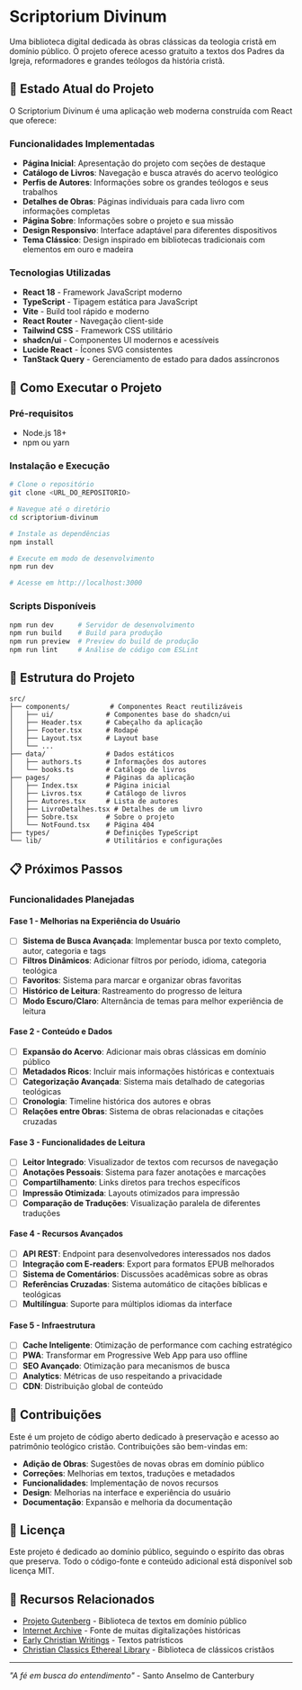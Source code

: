 # Scriptorium Divinum

Uma biblioteca digital dedicada às obras clássicas da teologia cristã em domínio público. O projeto oferece acesso gratuito a textos dos Padres da Igreja, reformadores e grandes teólogos da história cristã.

## 🎯 Estado Atual do Projeto

O Scriptorium Divinum é uma aplicação web moderna construída com React que oferece:

### Funcionalidades Implementadas
- **Página Inicial**: Apresentação do projeto com seções de destaque
- **Catálogo de Livros**: Navegação e busca através do acervo teológico
- **Perfis de Autores**: Informações sobre os grandes teólogos e seus trabalhos
- **Detalhes de Obras**: Páginas individuais para cada livro com informações completas
- **Página Sobre**: Informações sobre o projeto e sua missão
- **Design Responsivo**: Interface adaptável para diferentes dispositivos
- **Tema Clássico**: Design inspirado em bibliotecas tradicionais com elementos em ouro e madeira

### Tecnologias Utilizadas
- **React 18** - Framework JavaScript moderno
- **TypeScript** - Tipagem estática para JavaScript
- **Vite** - Build tool rápido e moderno
- **React Router** - Navegação client-side
- **Tailwind CSS** - Framework CSS utilitário
- **shadcn/ui** - Componentes UI modernos e acessíveis
- **Lucide React** - Ícones SVG consistentes
- **TanStack Query** - Gerenciamento de estado para dados assíncronos

## 🚀 Como Executar o Projeto

### Pré-requisitos
- Node.js 18+ 
- npm ou yarn

### Instalação e Execução
```bash
# Clone o repositório
git clone <URL_DO_REPOSITORIO>

# Navegue até o diretório
cd scriptorium-divinum

# Instale as dependências
npm install

# Execute em modo de desenvolvimento
npm run dev

# Acesse em http://localhost:3000
```

### Scripts Disponíveis
```bash
npm run dev      # Servidor de desenvolvimento
npm run build    # Build para produção
npm run preview  # Preview do build de produção
npm run lint     # Análise de código com ESLint
```

## 📂 Estrutura do Projeto

```
src/
├── components/          # Componentes React reutilizáveis
│   ├── ui/             # Componentes base do shadcn/ui
│   ├── Header.tsx      # Cabeçalho da aplicação
│   ├── Footer.tsx      # Rodapé
│   ├── Layout.tsx      # Layout base
│   └── ...
├── data/               # Dados estáticos
│   ├── authors.ts      # Informações dos autores
│   └── books.ts        # Catálogo de livros
├── pages/              # Páginas da aplicação
│   ├── Index.tsx       # Página inicial
│   ├── Livros.tsx      # Catálogo de livros
│   ├── Autores.tsx     # Lista de autores
│   ├── LivroDetalhes.tsx # Detalhes de um livro
│   ├── Sobre.tsx       # Sobre o projeto
│   └── NotFound.tsx    # Página 404
├── types/              # Definições TypeScript
└── lib/                # Utilitários e configurações
```

## 📋 Próximos Passos

### Funcionalidades Planejadas

#### Fase 1 - Melhorias na Experiência do Usuário
- [ ] **Sistema de Busca Avançada**: Implementar busca por texto completo, autor, categoria e tags
- [ ] **Filtros Dinâmicos**: Adicionar filtros por período, idioma, categoria teológica
- [ ] **Favoritos**: Sistema para marcar e organizar obras favoritas
- [ ] **Histórico de Leitura**: Rastreamento do progresso de leitura
- [ ] **Modo Escuro/Claro**: Alternância de temas para melhor experiência de leitura

#### Fase 2 - Conteúdo e Dados
- [ ] **Expansão do Acervo**: Adicionar mais obras clássicas em domínio público
- [ ] **Metadados Ricos**: Incluir mais informações históricas e contextuais
- [ ] **Categorização Avançada**: Sistema mais detalhado de categorias teológicas
- [ ] **Cronologia**: Timeline histórica dos autores e obras
- [ ] **Relações entre Obras**: Sistema de obras relacionadas e citações cruzadas

#### Fase 3 - Funcionalidades de Leitura
- [ ] **Leitor Integrado**: Visualizador de textos com recursos de navegação
- [ ] **Anotações Pessoais**: Sistema para fazer anotações e marcações
- [ ] **Compartilhamento**: Links diretos para trechos específicos
- [ ] **Impressão Otimizada**: Layouts otimizados para impressão
- [ ] **Comparação de Traduções**: Visualização paralela de diferentes traduções

#### Fase 4 - Recursos Avançados
- [ ] **API REST**: Endpoint para desenvolvedores interessados nos dados
- [ ] **Integração com E-readers**: Export para formatos EPUB melhorados
- [ ] **Sistema de Comentários**: Discussões acadêmicas sobre as obras
- [ ] **Referências Cruzadas**: Sistema automático de citações bíblicas e teológicas
- [ ] **Multilíngua**: Suporte para múltiplos idiomas da interface

#### Fase 5 - Infraestrutura
- [ ] **Cache Inteligente**: Otimização de performance com caching estratégico
- [ ] **PWA**: Transformar em Progressive Web App para uso offline
- [ ] **SEO Avançado**: Otimização para mecanismos de busca
- [ ] **Analytics**: Métricas de uso respeitando a privacidade
- [ ] **CDN**: Distribuição global de conteúdo

## 🤝 Contribuições

Este é um projeto de código aberto dedicado à preservação e acesso ao patrimônio teológico cristão. Contribuições são bem-vindas em:

- **Adição de Obras**: Sugestões de novas obras em domínio público
- **Correções**: Melhorias em textos, traduções e metadados
- **Funcionalidades**: Implementação de novos recursos
- **Design**: Melhorias na interface e experiência do usuário
- **Documentação**: Expansão e melhoria da documentação

## 📄 Licença

Este projeto é dedicado ao domínio público, seguindo o espírito das obras que preserva. Todo o código-fonte e conteúdo adicional está disponível sob licença MIT.

## 🔗 Recursos Relacionados

- [Projeto Gutenberg](https://www.gutenberg.org/) - Biblioteca de textos em domínio público
- [Internet Archive](https://archive.org/) - Fonte de muitas digitalizações históricas
- [Early Christian Writings](http://www.earlychristianwritings.com/) - Textos patrísticos
- [Christian Classics Ethereal Library](https://ccel.org/) - Biblioteca de clássicos cristãos

---

*"A fé em busca do entendimento"* - Santo Anselmo de Canterbury